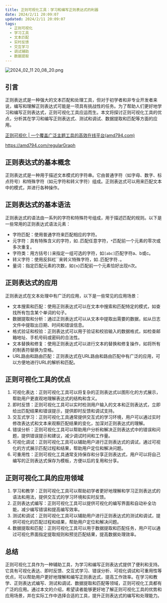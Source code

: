```yaml
---
title: 正则可视化工具：学习和编写正则表达式的利器
date: 2024/2/11 20:09:07
updated: 2024/2/11 20:09:07
tags:
  - 正则可视化
  - 学习工具
  - 文本匹配
  - 实时反馈
  - 交互学习
  - 调试辅助
  - 数据提取
---
```



<img src="https://static.amd794.com/blog/images/2024_02_11 20_08_20.png@blog" title="2024_02_11 20_08_20.png" alt="2024_02_11 20_08_20.png"/>

## 引言

正则表达式是一种强大的文本匹配和处理工具，但对于初学者和非专业开发者来说，编写和理解正则表达式可能是一项具有挑战性的任务。为了帮助人们更好地学习和编写正则表达式，正则可视化工具应运而生。本文将探讨正则可视化工具的优点，分析其在学习和编写正则表达式、测试和调试、数据提取和匹配等方面的应用。

[正则可视化 | 一个覆盖广泛主题工具的高效在线平台(amd794.com)](https://amd794.com/regularGraph)

https://amd794.com/regularGraph

## 正则表达式的基本概念

正则表达式是一种用于描述文本模式的字符串。它由普通字符（如字母、数字、标点符号）和特殊字符（如元字符和转义字符）组成。正则表达式可以用来匹配文本中的模式，并进行各种操作。

## 正则表达式的基本语法

正则表达式的语法由一系列的字符和特殊符号组成，用于描述匹配的规则。以下是一些常用的正则表达式语法元素：

- 字符匹配：使用普通字符来匹配相应的字符。
- 元字符：具有特殊含义的字符，如`.`匹配任意字符，`*`匹配前一个元素的零次或多次重复。
- 字符类：用方括号`[]`来指定一组可选的字符，如`[abc]`匹配字符a、b或c。
- 转义字符：使用反斜杠``来转义特殊字符，如`.`匹配字符`.`。
- 量词：指定匹配元素的次数，如`{n}`匹配前一个元素恰好出现n次。

## 正则表达式的应用

正则表达式在文本处理中有广泛的应用，以下是一些常见的应用场景：

- 文本搜索和匹配：使用正则表达式可以在文本中搜索和匹配特定的模式，如查找所有包含某个单词的句子。
- 数据提取和分析：通过正则表达式可以从文本中提取出需要的数据，如从日志文件中提取出日期、时间和错误信息。
- 格式验证和校验：正则表达式可以用于验证和校验输入的数据格式，如检查邮箱地址、手机号码或密码的合法性。
- 文本替换和修复：使用正则表达式可以进行文本的替换和修复操作，如将所有的制表符替换为空格。
- URL路由和路由匹配：正则表达式在URL路由和路由匹配中有广泛的应用，可以方便地进行URL的解析和匹配。

## 正则可视化工具的优点

1. 可视化表达：正则可视化工具可以将复杂的正则表达式以图形化的方式展示，帮助用户更直观地理解表达式的结构和含义。
2. 即时反馈：正则可视化工具可以实时检测用户输入的文本和正则表达式，立即给出匹配结果和错误提示，提供即时反馈和调试支持。
3. 交互式学习：正则可视化工具通常提供交互式的学习环境，用户可以通过实时修改表达式和文本来观察匹配结果的变化，加深对正则表达式的理解。
4. 错误分析：正则可视化工具可以帮助用户分析和解决正则表达式中的错误和问题，提供错误提示和建议，减少调试时间和工作量。
5. 可视化调试：正则可视化工具可以辅助用户进行正则表达式的调试，通过可视化的方式展示匹配过程和结果，帮助用户定位和解决问题。
6. 可重用性：正则可视化工具通常支持保存和分享正则表达式，用户可以将自己编写的正则表达式保存为模板，方便以后的复用和分享。

## 正则可视化工具的应用领域

1. 学习和教学：正则可视化工具可以帮助初学者更好地理解和学习正则表达式的语法和用法，提供交互式的学习环境和实时反馈。
2. 正则表达式编写：正则可视化工具可以提供可视化的编写界面和自动补全功能，减少编写错误和提高编写效率。
3. 测试和调试：正则可视化工具可以辅助用户进行正则表达式的测试和调试，提供可视化的匹配过程和结果，帮助用户定位和解决问题。
4. 数据提取和匹配：正则可视化工具可以用于数据提取和匹配任务，用户可以通过可视化界面指定提取规则和预览匹配结果，提高数据处理效率。

## 总结

正则可视化工具作为一种辅助工具，为学习和编写正则表达式提供了便利和支持。它具有可视化表达、即时反馈、交互式学习、错误分析、可视化调试和可重用性等优点，可以帮助用户更好地理解和编写正则表达式，提高工作效率。在学习和教学、正则表达式编写、测试和调试、数据提取和匹配等领域，正则可视化工具都有广泛的应用。通过本文的介绍，希望读者能够更好地了解正则可视化工具的优势和应用场景，并在实际工作中选择合适的工具，提升正则表达式的编写和处理能力。